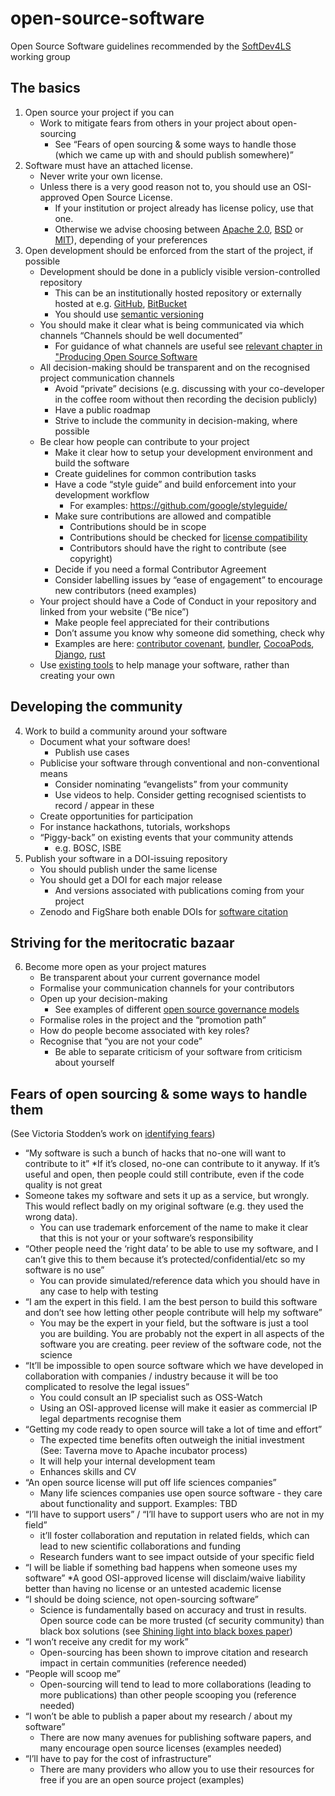 # open-source-software
Open Source Software guidelines recommended by the [SoftDev4LS](https://github.com/SoftDev4LS) working group

## The basics

1. Open source your project if you can  
    * Work to mitigate fears from others in your project about open-sourcing
        - See “Fears of open sourcing & some ways to handle those (which we came up with and should publish somewhere)”
2. Software must have an attached license.
    * Never write your own license.
    * Unless there is a very good reason not to, you should use an OSI-approved Open Source License.
        - If your institution or project already has license policy, use that one.
        - Otherwise we advise choosing between [Apache 2.0](https://en.wikipedia.org/wiki/Apache_License),
        [BSD](https://en.wikipedia.org/wiki/BSD_licenses) or [MIT](https://en.wikipedia.org/wiki/MIT_License)),
        depending of your preferences
3. Open development should be enforced from the start of the project, if possible
    * Development should be done in a publicly visible version-controlled repository
        - This can be an institutionally hosted repository or externally hosted at e.g. [GitHub](https://github.com/),
        [BitBucket](https://bitbucket.org/)
        - You should use [semantic versioning](http://semver.org/)
    * You should make it clear what is being communicated via which channels “Channels should be well documented”
        - For guidance of what channels are useful see [relevant chapter in "Producing Open Source Software](http://producingoss.com/en/getting-started.html#communications-channels)
    * All decision-making should be transparent and on the recognised project communication channels
        - Avoid “private” decisions (e.g. discussing with your co-developer in the coffee room without then recording the decision publicly)
        - Have a public roadmap
        - Strive to include the community in decision-making, where possible
    * Be clear how people can contribute to your project
        - Make it clear how to setup your development environment and build the software
        - Create guidelines for common contribution tasks
        - Have a code “style guide” and build enforcement into your development workflow
            * For examples: https://github.com/google/styleguide/
        - Make sure contributions are allowed and compatible
            * Contributions should be in scope
            * Contributions should be checked for [license compatibility](http://www.gnu.org/licenses/license-list.html)
            * Contributors should have the right to contribute (see copyright)
        - Decide if you need a formal Contributor Agreement
        - Consider labelling issues by “ease of engagement” to encourage new contributors (need examples)
    * Your project should have a Code of Conduct in your repository and linked from your website (“Be nice”)
        - Make people feel appreciated for their contributions
        - Don’t assume you know why someone did something, check why
        - Examples are here: [contributor covenant](http://contributor-covenant.org/), [bundler](http://bundler.io/conduct.html),
        [CocoaPods](https://github.com/CocoaPods/CocoaPods/blob/master/CODE_OF_CONDUCT.md),
        [Django](https://www.djangoproject.com/conduct/), [rust](https://www.rust-lang.org/conduct.html)
    * Use [existing tools](http://oss-watch.ac.uk/resources/communitytools) to help manage your software,
    rather than creating your own  

## Developing the community

4. Work to build a community around your software  
    * Document what your software does!
        - Publish use cases
    * Publicise your software through conventional and non-conventional means
        - Consider nominating “evangelists” from your community
        - Use videos to help. Consider getting recognised scientists to record / appear in these
    * Create opportunities for participation
    * For instance hackathons, tutorials, workshops
    * “Piggy-back” on existing events that your community attends
        - e.g. BOSC, ISBE
5. Publish your software in a DOI-issuing repository
    * You should publish under the same license
    * You should get a DOI for each major release
        - And versions associated with publications coming from your project
    * Zenodo and FigShare both enable DOIs for [software citation](https://guides.github.com/activities/citable-code/)

## Striving for the meritocratic bazaar

6. Become more open as your project matures
    * Be transparent about your current governance model
    * Formalise your communication channels for your contributors
    * Open up your decision-making
        - See examples of different [open source governance models](http://oss-watch.ac.uk/resources/governancemodels)
    * Formalise roles in the project and the “promotion path”
    * How do people become associated with key roles?
    * Recognise that “you are not your code”
        - Be able to separate criticism of your software from criticism about yourself

## Fears of open sourcing & some ways to handle them
(See Victoria Stodden’s work on [identifying fears](http://stanford.edu/~vcs/papers/SMPRCS2010.pdf))

* “My software is such a bunch of hacks that no-one will want to contribute to it”
  *If it’s closed, no-one can contribute to it anyway. If it’s useful and open, then people could still contribute, even if the code quality is not great
* Someone takes my software and sets it up as a service, but wrongly. This would reflect badly on my original software (e.g. they used the wrong data).
    - You can use trademark enforcement of the name to make it clear that this is not your or your software’s responsibility
* “Other people need the ‘right data’ to be able to use my software, and I can’t give this to them because it’s protected/confidential/etc so my software is no use”
    - You can provide simulated/reference data which you should have in any case to help with testing
* “I am the expert in this field. I am the best person to build this software and don’t see how letting other people contribute will help my software”
    - You may be the expert in your field, but the software is just a tool you are building. You are probably not the expert in all aspects of the software you are creating.
peer review of the software code, not the science
* “It’ll be impossible to open source software which we have developed in collaboration with companies / industry because it will be too complicated to resolve the legal issues”
    - You could consult an IP specialist such as OSS-Watch
    - Using an OSI-approved license will make it easier as commercial IP legal departments recognise them
* “Getting my code ready to open source will take a lot of time and effort”
    - The expected time benefits often outweigh the initial investment (See: Taverna move to Apache incubator process)
    - It will help your internal development team
  * Enhances skills and CV
* “An open source license will put off life sciences companies”
    - Many life sciences companies use open source software - they care about functionality and support. Examples: TBD
* “I’ll have to support users” / “I’ll have to support users who are not in my field”
    - it’ll foster collaboration and reputation in related fields, which can lead to new scientific collaborations and funding
    - Research funders want to see impact outside of your specific field
* “I will be liable if something bad happens when someone uses my software”
  *A good OSI-approved license will disclaim/waive liability better than having no license or an untested academic license
* “I should be doing science, not open-sourcing software”
    - Science is fundamentally based on accuracy and trust in results. Open source code can be more trusted (cf security community)
    than black box solutions (see [Shining light into black boxes paper](http://hkl.hms.harvard.edu/uploads/image/pdfs/sliz2012science.pdf))
* “I won’t receive any credit for my work”
    - Open-sourcing has been shown to improve citation and research impact in certain communities (reference needed)
* “People will scoop me”
    - Open-sourcing will tend to lead to more collaborations (leading to more publications) than other people scooping you (reference needed)
* “I won’t be able to publish a paper about my research / about my software”
    - There are now many avenues for publishing software papers, and many encourage open source licenses (examples needed)
* “I’ll have to pay for the cost of infrastructure”
    - There are many providers who allow you to use their resources for free if you are an open source project (examples)
